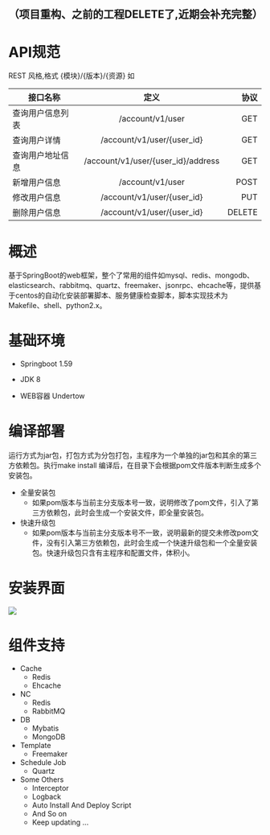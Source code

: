 （项目重构、之前的工程DELETE了,近期会补充完整）
--- 
# API规范
REST 风格,格式 {模块}/{版本}/{资源} 如

| 接口名称      | 定义       | 协议  |
| ------------- |:-------------:| -----:|
| 查询用户信息列表      |  /account/v1/user | GET
| 查询用户详情      |  /account/v1/user/{user_id} | GET| 
| 查询用户地址信息      |  /account/v1/user/{user_id}/address | GET| 
| 新增用户信息 | /account/v1/user    |    POST |
| 修改用户信息 | /account/v1/user/{user_id}    |    PUT |
| 删除用户信息 | /account/v1/user/{user_id}    |    DELETE |





# 概述
  基于SpringBoot的web框架，整个了常用的组件如mysql、redis、mongodb、elasticsearch、rabbitmq、quartz、freemaker、jsonrpc、ehcache等，提供基于centos的自动化安装部署脚本、服务健康检查脚本，脚本实现技术为Makefile、shell、python2.x。
  
# 基础环境 
- Springboot 1.59

- JDK 8

- WEB容器 Undertow

# 编译部署 
运行方式为jar包，打包方式为分包打包，主程序为一个单独的jar包和其余的第三方依赖包。执行make install 编译后，在目录下会根据pom文件版本判断生成多个安装包。

- 全量安装包 
    - 如果pom版本与当前主分支版本号一致，说明修改了pom文件，引入了第三方依赖包，此时会生成一个安装文件，即全量安装包。
- 快速升级包
    - 如果pom版本与当前主分支版本号不一致，说明最新的提交未修改pom文件，没有引入第三方依赖包，此时会生成一个快速升级包和一个全量安装包。快速升级包只含有主程序和配置文件，体积小。

# 安装界面
![](http://imaginary1.cn/install-new.png)


# 组件支持 
- Cache
  - Redis
  - Ehcache
- NC
  - Redis
  - RabbitMQ    
- DB
  - Mybatis
  - MongoDB
- Template
  - Freemaker
- Schedule Job
  - Quartz
- Some Others
  - Interceptor
  - Logback
  - Auto Install And Deploy Script
  - And So on  
  - Keep updating ...
 
